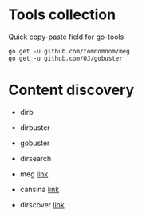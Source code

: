 # Tools collection

Quick copy-paste field for go-tools

    go get -u github.com/tomnomnom/meg
    go get -u github.com/OJ/gobuster
    



# Content discovery

- dirb

- dirbuster

- gobuster

- dirsearch

- meg [link](https://github.com/tomnomnom/meg)

- cansina [link](https://github.com/deibit/cansina)

- dirscover [link](https://github.com/laconicwolf/Dirscover)


